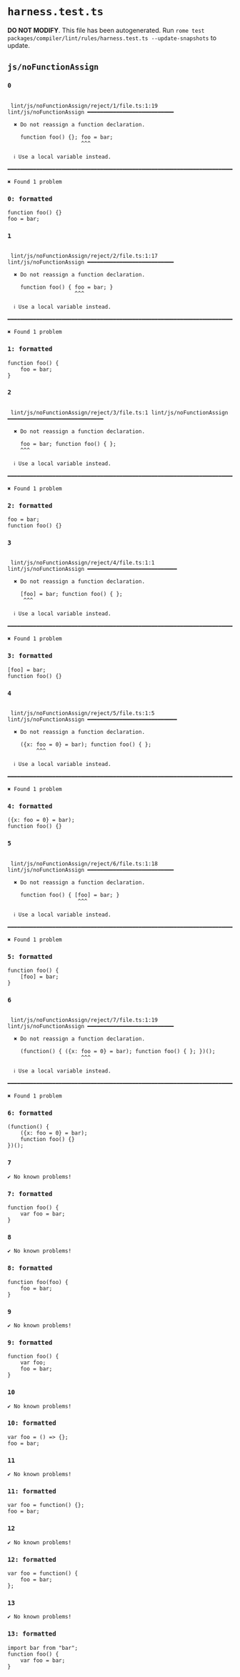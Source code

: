 # `harness.test.ts`

**DO NOT MODIFY**. This file has been autogenerated. Run `rome test packages/compiler/lint/rules/harness.test.ts --update-snapshots` to update.

## `js/noFunctionAssign`

### `0`

```

 lint/js/noFunctionAssign/reject/1/file.ts:1:19 lint/js/noFunctionAssign ━━━━━━━━━━━━━━━━━━━━━━━━━━━

  ✖ Do not reassign a function declaration.

    function foo() {}; foo = bar;
                       ^^^

  ℹ Use a local variable instead.

━━━━━━━━━━━━━━━━━━━━━━━━━━━━━━━━━━━━━━━━━━━━━━━━━━━━━━━━━━━━━━━━━━━━━━━━━━━━━━━━━━━━━━━━━━━━━━━━━━━━

✖ Found 1 problem

```

### `0: formatted`

```
function foo() {}
foo = bar;

```

### `1`

```

 lint/js/noFunctionAssign/reject/2/file.ts:1:17 lint/js/noFunctionAssign ━━━━━━━━━━━━━━━━━━━━━━━━━━━

  ✖ Do not reassign a function declaration.

    function foo() { foo = bar; }
                     ^^^

  ℹ Use a local variable instead.

━━━━━━━━━━━━━━━━━━━━━━━━━━━━━━━━━━━━━━━━━━━━━━━━━━━━━━━━━━━━━━━━━━━━━━━━━━━━━━━━━━━━━━━━━━━━━━━━━━━━

✖ Found 1 problem

```

### `1: formatted`

```
function foo() {
	foo = bar;
}

```

### `2`

```

 lint/js/noFunctionAssign/reject/3/file.ts:1 lint/js/noFunctionAssign ━━━━━━━━━━━━━━━━━━━━━━━━━━━━━━

  ✖ Do not reassign a function declaration.

    foo = bar; function foo() { };
    ^^^

  ℹ Use a local variable instead.

━━━━━━━━━━━━━━━━━━━━━━━━━━━━━━━━━━━━━━━━━━━━━━━━━━━━━━━━━━━━━━━━━━━━━━━━━━━━━━━━━━━━━━━━━━━━━━━━━━━━

✖ Found 1 problem

```

### `2: formatted`

```
foo = bar;
function foo() {}

```

### `3`

```

 lint/js/noFunctionAssign/reject/4/file.ts:1:1 lint/js/noFunctionAssign ━━━━━━━━━━━━━━━━━━━━━━━━━━━━

  ✖ Do not reassign a function declaration.

    [foo] = bar; function foo() { };
     ^^^

  ℹ Use a local variable instead.

━━━━━━━━━━━━━━━━━━━━━━━━━━━━━━━━━━━━━━━━━━━━━━━━━━━━━━━━━━━━━━━━━━━━━━━━━━━━━━━━━━━━━━━━━━━━━━━━━━━━

✖ Found 1 problem

```

### `3: formatted`

```
[foo] = bar;
function foo() {}

```

### `4`

```

 lint/js/noFunctionAssign/reject/5/file.ts:1:5 lint/js/noFunctionAssign ━━━━━━━━━━━━━━━━━━━━━━━━━━━━

  ✖ Do not reassign a function declaration.

    ({x: foo = 0} = bar); function foo() { };
         ^^^

  ℹ Use a local variable instead.

━━━━━━━━━━━━━━━━━━━━━━━━━━━━━━━━━━━━━━━━━━━━━━━━━━━━━━━━━━━━━━━━━━━━━━━━━━━━━━━━━━━━━━━━━━━━━━━━━━━━

✖ Found 1 problem

```

### `4: formatted`

```
({x: foo = 0} = bar);
function foo() {}

```

### `5`

```

 lint/js/noFunctionAssign/reject/6/file.ts:1:18 lint/js/noFunctionAssign ━━━━━━━━━━━━━━━━━━━━━━━━━━━

  ✖ Do not reassign a function declaration.

    function foo() { [foo] = bar; }
                      ^^^

  ℹ Use a local variable instead.

━━━━━━━━━━━━━━━━━━━━━━━━━━━━━━━━━━━━━━━━━━━━━━━━━━━━━━━━━━━━━━━━━━━━━━━━━━━━━━━━━━━━━━━━━━━━━━━━━━━━

✖ Found 1 problem

```

### `5: formatted`

```
function foo() {
	[foo] = bar;
}

```

### `6`

```

 lint/js/noFunctionAssign/reject/7/file.ts:1:19 lint/js/noFunctionAssign ━━━━━━━━━━━━━━━━━━━━━━━━━━━

  ✖ Do not reassign a function declaration.

    (function() { ({x: foo = 0} = bar); function foo() { }; })();
                       ^^^

  ℹ Use a local variable instead.

━━━━━━━━━━━━━━━━━━━━━━━━━━━━━━━━━━━━━━━━━━━━━━━━━━━━━━━━━━━━━━━━━━━━━━━━━━━━━━━━━━━━━━━━━━━━━━━━━━━━

✖ Found 1 problem

```

### `6: formatted`

```
(function() {
	({x: foo = 0} = bar);
	function foo() {}
})();

```

### `7`

```
✔ No known problems!

```

### `7: formatted`

```
function foo() {
	var foo = bar;
}

```

### `8`

```
✔ No known problems!

```

### `8: formatted`

```
function foo(foo) {
	foo = bar;
}

```

### `9`

```
✔ No known problems!

```

### `9: formatted`

```
function foo() {
	var foo;
	foo = bar;
}

```

### `10`

```
✔ No known problems!

```

### `10: formatted`

```
var foo = () => {};
foo = bar;

```

### `11`

```
✔ No known problems!

```

### `11: formatted`

```
var foo = function() {};
foo = bar;

```

### `12`

```
✔ No known problems!

```

### `12: formatted`

```
var foo = function() {
	foo = bar;
};

```

### `13`

```
✔ No known problems!

```

### `13: formatted`

```
import bar from "bar";
function foo() {
	var foo = bar;
}

```
